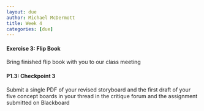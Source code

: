 ```yaml
---
layout: due
author: Michael McDermott
title: Week 4
categories: [due]
---
```

#### Exercise 3: Flip Book

Bring finished flip book with you to our class meeting

#### P1.3: Checkpoint 3

Submit a single PDF of your revised storyboard and the first draft of your five concept boards in your thread in the critique forum and the assignment submitted on Blackboard
